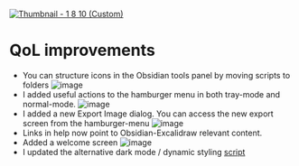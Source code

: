
[![Thumbnail - 1 8 10 (Custom)](https://user-images.githubusercontent.com/14358394/212551154-5319960b-d7a7-466a-9184-05b755ec1331.png)](https://youtu.be/wTtaXmRJ7wg)

# QoL improvements
- You can structure icons in the Obsidian tools panel by moving scripts to folders
![image](https://user-images.githubusercontent.com/14358394/212389592-306130d0-209a-49df-99bb-c538f2155b23.png)
- I added useful actions to the hamburger menu in both tray-mode and normal-mode. 
![image](https://user-images.githubusercontent.com/14358394/212534508-9107fd19-27ab-4415-8abc-bc97c73afc0b.png)
- I added a new Export Image dialog. You can access the new export screen from the hamburger-menu
![image](https://user-images.githubusercontent.com/14358394/212534654-7a479e23-8d5d-452e-9a18-a9896278aa27.png)
- Links in help now point to Obsidian-Excalidraw relevant content.
- Added a welcome screen
![image](https://user-images.githubusercontent.com/14358394/212534568-3cd1e8a1-5b20-4a30-96e4-40d7dac57e33.png)
- I updated the alternative dark mode / dynamic styling [script](https://gist.github.com/zsviczian/c7223c5b4af30d5c88a0cae05300305c)
